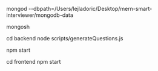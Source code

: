 mongod --dbpath=/Users/lejladoric/Desktop/mern-smart-interviewer/mongodb-data

mongosh

cd backend
node scripts/generateQuestions.js

npm start

cd frontend
npm start



